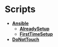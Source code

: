 <!-- generated by markdown-notes-tree -->

# Scripts

<!-- optional markdown-notes-tree directory description starts here -->

<!-- optional markdown-notes-tree directory description ends here -->

- [**Ansible**](Ansible)
    - [**AlreadySetup**](Ansible/AlreadySetup)
    - [**FirstTimeSetup**](Ansible/FirstTimeSetup)
- [**DoNotTouch**](DoNotTouch)
